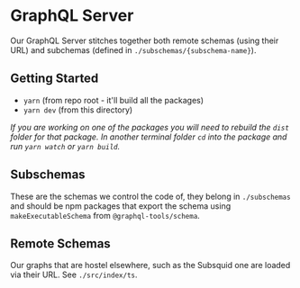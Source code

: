# GraphQL Server

Our GraphQL Server stitches together both remote schemas (using their URL) and subchemas (defined in `./subschemas/{subschema-name}`).

## Getting Started

- `yarn` (from repo root - it'll build all the packages)
- `yarn dev` (from this directory)

_If you are working on one of the packages you will need to rebuild the `dist` folder for that package. In another terminal folder `cd` into the package and run `yarn watch` or `yarn build`._

## Subschemas

These are the schemas we control the code of, they belong in `./subschemas` and should be npm packages that export the schema using `makeExecutableSchema` from `@graphql-tools/schema`.

## Remote Schemas

Our graphs that are hostel elsewhere, such as the Subsquid one are loaded via their URL. See `./src/index/ts`.
